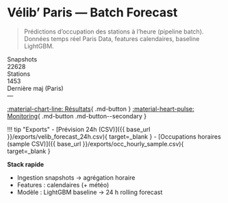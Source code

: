 # Vélib’ Paris — Batch Forecast

> Prédictions d’occupation des stations à l’heure (pipeline batch). Données temps réel Paris Data, features calendaires, baseline LightGBM.

<div class="kpis">
  <div class="kpi"><div class="label">Snapshots</div><div class="value">22628</div></div>
  <div class="kpi"><div class="label">Stations</div><div class="value">1453</div></div>
  <div class="kpi"><div class="label">Dernière maj (Paris)</div><div class="value">—</div></div>
</div>

[:material-chart-line: Résultats](results.md){ .md-button }
[:material-heart-pulse: Monitoring](monitoring.md){ .md-button .md-button--secondary }

!!! tip "Exports"
    - [Prévision 24h (CSV)]({{ base_url }}/exports/velib_forecast_24h.csv){ target=_blank }
    - [Occupations horaires (sample CSV)]({{ base_url }}/exports/occ_hourly_sample.csv){ target=_blank }

**Stack rapide**
- Ingestion snapshots → agrégation horaire  
- Features : calendaires (+ météo)  
- Modèle : LightGBM baseline → 24 h rolling forecast
